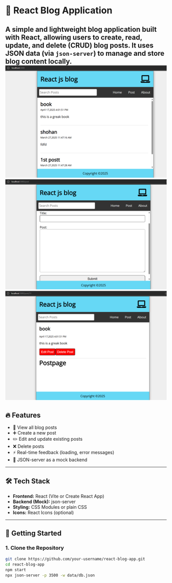 # 📝 React Blog Application

A simple and lightweight blog application built with **React**, allowing users to **create**, **read**, **update**, and **delete** (CRUD) blog posts. It uses **JSON data** (via `json-server`) to manage and store blog content locally.
![alt](https://github.com/shadatshohan/React-Blog-Application/blob/8c2887d491d46227cb93659738edf75352a829fb/react_blog1.png)
![alt](https://github.com/shadatshohan/React-Blog-Application/blob/8c2887d491d46227cb93659738edf75352a829fb/react_blog2.png)
![alt](https://github.com/shadatshohan/React-Blog-Application/blob/8c2887d491d46227cb93659738edf75352a829fb/react_blog3.png)
---

## 🔥 Features

- 📰 View all blog posts
- ➕ Create a new post
- ✏️ Edit and update existing posts
- ❌ Delete posts
- ⚡ Real-time feedback (loading, error messages)
- 🧾 JSON-server as a mock backend

---

## 🛠️ Tech Stack

- **Frontend:** React (Vite or Create React App)
- **Backend (Mock):** json-server
- **Styling:** CSS Modules or plain CSS
- **Icons:** React Icons (optional)

---

## 🚀 Getting Started

### 1. Clone the Repository
```bash
git clone https://github.com/your-username/react-blog-app.git
cd react-blog-app
npm start
npx json-server -p 3500 -w data/db.json
